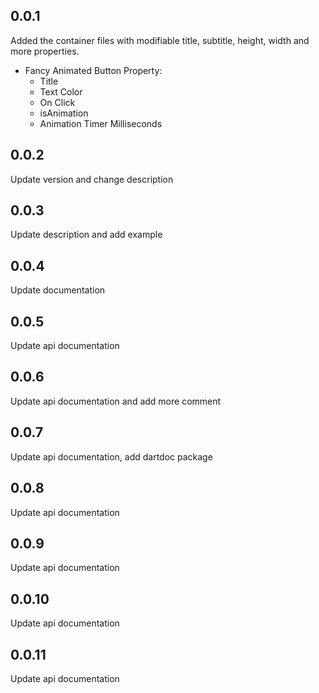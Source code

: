 ## 0.0.1

Added the container files with modifiable title, subtitle, height, width and more properties.

* Fancy Animated Button Property:
  - Title
  - Text Color
  - On Click
  - isAnimation
  - Animation Timer Milliseconds
 
## 0.0.2

Update version and change description
 
## 0.0.3

Update description and add example

## 0.0.4

Update documentation

## 0.0.5

Update api documentation

## 0.0.6

Update api documentation and add more comment

## 0.0.7

Update api documentation, add dartdoc package 

## 0.0.8

Update api documentation

## 0.0.9

Update api documentation

## 0.0.10

Update api documentation

## 0.0.11

Update api documentation
